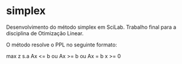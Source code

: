 # simplex
Desenvolvimento do método simplex em SciLab.
Trabalho final para a disciplina de Otimização Linear.

O método resolve o PPL no seguinte formato:

max z
s.a Ax <= b ou Ax >= b ou Ax = b
x >= 0

 
